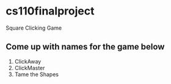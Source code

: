 # cs110finalproject
Square Clicking Game

Come up with names for the game below
-------------------------------------

1. ClickAway
2. ClickMaster
3. Tame the Shapes
